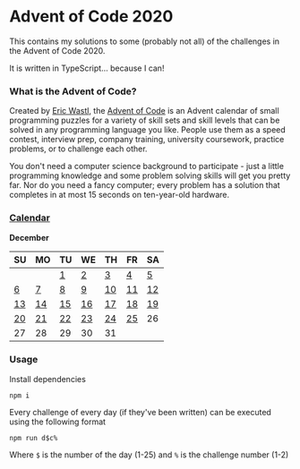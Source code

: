 # Advent of Code 2020

This contains my solutions to some (probably not all) of the challenges in the Advent of Code 2020.

It is written in TypeScript... because I can!

### What is the Advent of Code?

Created by [Eric Wastl](https://github.com/topaz), the [Advent of Code](https://adventofcode.com/2020) is an Advent calendar of small programming puzzles for a variety of skill sets and skill levels that can be solved in any programming language you like. People use them as a speed contest, interview prep, company training, university coursework, practice problems, or to challenge each other.

You don't need a computer science background to participate - just a little programming knowledge and some problem solving skills will get you pretty far. Nor do you need a fancy computer; every problem has a solution that completes in at most 15 seconds on ten-year-old hardware.

### [Calendar](calendar)

**December**

| SU                      | MO                      | TU                      | WE                      | TH                      | FR                      | SA                      |
| ----------------------- | ----------------------- | ----------------------- | ----------------------- | ----------------------- | ----------------------- | ----------------------- |
|                         |                         | [1](calendar/day%201)   | [2](calendar/day%202)   | [3](calendar/day%203)   | [4](calendar/day%204)   | [5](calendar/day%205)   |
| [6](calendar/day%206)   | [7](calendar/day%207)   | [8](calendar/day%208)   | [9](calendar/day%209)   | [10](calendar/day%2010) | [11](calendar/day%2011) | [12](calendar/day%2012) |
| [13](calendar/day%2013) | [14](calendar/day%2014) | [15](calendar/day%2015) | [16](calendar/day%2016) | [17](calendar/day%2017) | [18](calendar/day%2018) | [19](calendar/day%2019) |
| [20](calendar/day%2020) | [21](calendar/day%2021) | [22](calendar/day%2022) | [23](calendar/day%2023) | [24](calendar/day%2024) | [25](calendar/day%2025) | 26                      |
| 27                      | 28                      | 29                      | 30                      | 31                      |                         |                         |

### Usage

Install dependencies

```
npm i
```

Every challenge of every day (if they've been written) can be executed using the following format

```
npm run d$c%
```

Where `$` is the number of the day (1-25) and `%` is the challenge number (1-2)
